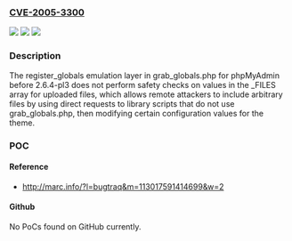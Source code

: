 ### [CVE-2005-3300](https://cve.mitre.org/cgi-bin/cvename.cgi?name=CVE-2005-3300)
![](https://img.shields.io/static/v1?label=Product&message=n%2Fa&color=blue)
![](https://img.shields.io/static/v1?label=Version&message=n%2Fa&color=blue)
![](https://img.shields.io/static/v1?label=Vulnerability&message=n%2Fa&color=brighgreen)

### Description

The register_globals emulation layer in grab_globals.php for phpMyAdmin before 2.6.4-pl3 does not perform safety checks on values in the _FILES array for uploaded files, which allows remote attackers to include arbitrary files by using direct requests to library scripts that do not use grab_globals.php, then modifying certain configuration values for the theme.

### POC

#### Reference
- http://marc.info/?l=bugtraq&m=113017591414699&w=2

#### Github
No PoCs found on GitHub currently.

